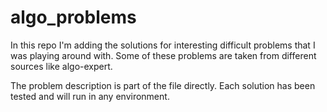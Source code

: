 # algo_problems

In this repo I'm adding the solutions for interesting difficult problems that I was playing around with.
Some of these problems are taken from different sources like algo-expert.

The problem description is part of the file directly.
Each solution has been tested and will run in any environment.
